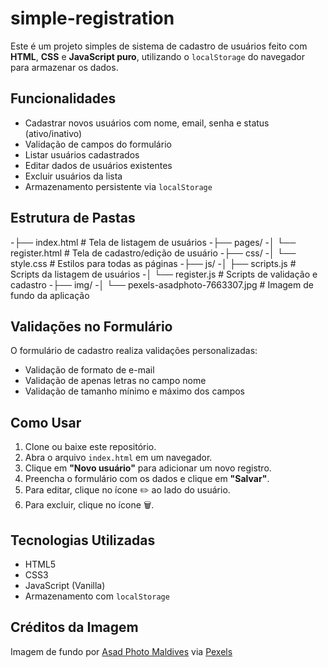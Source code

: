 # simple-registration

Este é um projeto simples de sistema de cadastro de usuários feito com **HTML**, **CSS** e **JavaScript puro**, utilizando o `localStorage` do navegador para armazenar os dados.

## Funcionalidades

- Cadastrar novos usuários com nome, email, senha e status (ativo/inativo)
- Validação de campos do formulário
- Listar usuários cadastrados
- Editar dados de usuários existentes
- Excluir usuários da lista
- Armazenamento persistente via `localStorage`

## Estrutura de Pastas

-├── index.html # Tela de listagem de usuários
-├── pages/
-│ └── register.html # Tela de cadastro/edição de usuário
-├── css/
-│ └── style.css # Estilos para todas as páginas
-├── js/
-│ ├── scripts.js # Scripts da listagem de usuários
-│ └── register.js # Scripts de validação e cadastro
-├── img/
-│ └── pexels-asadphoto-7663307.jpg # Imagem de fundo da aplicação


## Validações no Formulário

O formulário de cadastro realiza validações personalizadas:
- Validação de formato de e-mail
- Validação de apenas letras no campo nome
- Validação de tamanho mínimo e máximo dos campos

## Como Usar

1. Clone ou baixe este repositório.
2. Abra o arquivo `index.html` em um navegador.
3. Clique em **"Novo usuário"** para adicionar um novo registro.
4. Preencha o formulário com os dados e clique em **"Salvar"**.
5. Para editar, clique no ícone ✏️ ao lado do usuário.
6. Para excluir, clique no ícone 🗑️.

## Tecnologias Utilizadas

- HTML5
- CSS3
- JavaScript (Vanilla)
- Armazenamento com `localStorage`

## Créditos da Imagem

Imagem de fundo por [Asad Photo Maldives](https://www.pexels.com/@asadphotography/) via [Pexels](https://www.pexels.com/photo/aerial-view-of-trees-near-seashore-7663307/)

